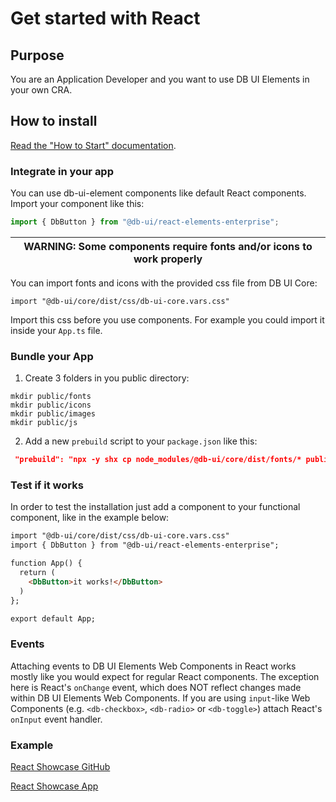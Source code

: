 # Get started with React

## Purpose

You are an Application Developer and you want to use DB UI Elements in your own CRA.

## How to install

[Read the "How to Start" documentation](https://github.com/db-ui/elements/blob/main/doc/howto-start.md).


### Integrate in your app

You can use db-ui-element components like default React components.
Import your component like this:

```typescript
import { DbButton } from "@db-ui/react-elements-enterprise";
```

| WARNING: Some components require fonts and/or icons to work properly |
| --- |
 You can import fonts and icons with the provided css file from DB UI Core:

``import "@db-ui/core/dist/css/db-ui-core.vars.css"``

Import this css before you use components. For example you could import it inside your `App.ts` file.

### Bundle your App

1. Create 3 folders in you public directory:
````shell
mkdir public/fonts
mkdir public/icons
mkdir public/images 
mkdir public/js 
````

2. Add a new ``prebuild`` script to your `package.json` like this:

```json
 "prebuild": "npx -y shx cp node_modules/@db-ui/core/dist/fonts/* public/fonts & npx -y shx cp node_modules/@db-ui/core/dist/images/* public/images & npx -y shx cp node_modules/@db-ui/core/dist/js/* public/js & npx -y shx cp node_modules/@db-ui/core/dist/icons/* public/icons",
```

### Test if it works

In order to test the installation just add a component to your functional component, like in the example below:

```html
import "@db-ui/core/dist/css/db-ui-core.vars.css"
import { DbButton } from "@db-ui/react-elements-enterprise";

function App() {
  return (
    <DbButton>it works!</DbButton>
  )
};

export default App;
```

### Events

Attaching events to DB UI Elements Web Components in React works mostly like you would expect for regular React components. The exception here is React's `onChange` event, which does NOT reflect changes made within DB UI Elements Web Components. If you are using `input`-like Web Components (e.g. `<db-checkbox>`, `<db-radio>` or `<db-toggle>`) attach React's `onInput` event handler.

### Example

[React Showcase GitHub](https://github.com/db-ui/elements/-/tree/develop/showcase/react-showcase)

[React Showcase App](https://github.com/db-ui/elements/react-showcase/index.html)